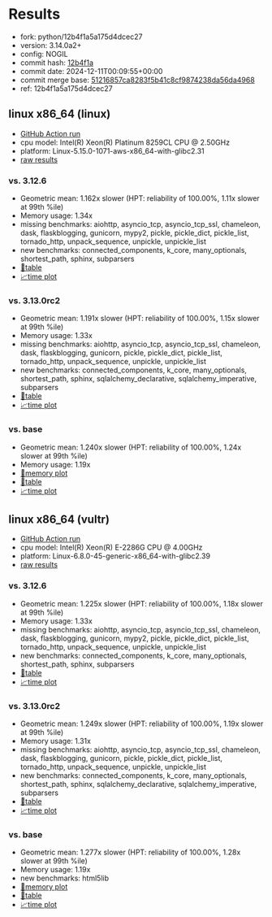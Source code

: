 # Results

- fork: python/12b4f1a5a175d4dcec27
- version: 3.14.0a2+
- config: NOGIL
- commit hash: [12b4f1a](https://github.com/python/cpython/commit/12b4f1a)
- commit date: 2024-12-11T00:09:55+00:00
- commit merge base: [51216857ca8283f5b41c8cf9874238da56da4968](https://github.com/python/cpython/commit/51216857ca8283f5b41c8cf9874238da56da4968)
- ref: 12b4f1a5a175d4dcec27

## linux x86_64 (linux)

- [GitHub Action run](https://github.com/facebookexperimental/free-threading-benchmarking/actions/runs/12267183018)
- cpu model: Intel(R) Xeon(R) Platinum 8259CL CPU @ 2.50GHz
- platform: Linux-5.15.0-1071-aws-x86_64-with-glibc2.31
- [raw results](bm-20241211-linux-x86_64-python-12b4f1a5a175d4dcec27-3.14.0a2%2B-12b4f1a.json)

### vs. 3.12.6

- Geometric mean: 1.162x slower (HPT: reliability of 100.00%, 1.11x slower at 99th %ile)
- Memory usage: 1.34x
- missing benchmarks: aiohttp, asyncio_tcp, asyncio_tcp_ssl, chameleon, dask, flaskblogging, gunicorn, mypy2, pickle, pickle_dict, pickle_list, tornado_http, unpack_sequence, unpickle, unpickle_list
- new benchmarks: connected_components, k_core, many_optionals, shortest_path, sphinx, subparsers
- [📄table](bm-20241211-linux-x86_64-python-12b4f1a5a175d4dcec27-3.14.0a2%2B-12b4f1a-vs-3.12.6.md)
- [📈time plot](bm-20241211-linux-x86_64-python-12b4f1a5a175d4dcec27-3.14.0a2%2B-12b4f1a-vs-3.12.6.svg)

### vs. 3.13.0rc2

- Geometric mean: 1.191x slower (HPT: reliability of 100.00%, 1.15x slower at 99th %ile)
- Memory usage: 1.33x
- missing benchmarks: aiohttp, asyncio_tcp, asyncio_tcp_ssl, chameleon, dask, flaskblogging, gunicorn, pickle, pickle_dict, pickle_list, tornado_http, unpack_sequence, unpickle, unpickle_list
- new benchmarks: connected_components, k_core, many_optionals, shortest_path, sphinx, sqlalchemy_declarative, sqlalchemy_imperative, subparsers
- [📄table](bm-20241211-linux-x86_64-python-12b4f1a5a175d4dcec27-3.14.0a2%2B-12b4f1a-vs-3.13.0rc2.md)
- [📈time plot](bm-20241211-linux-x86_64-python-12b4f1a5a175d4dcec27-3.14.0a2%2B-12b4f1a-vs-3.13.0rc2.svg)

### vs. base

- Geometric mean: 1.240x slower (HPT: reliability of 100.00%, 1.24x slower at 99th %ile)
- Memory usage: 1.19x
- [🧠memory plot](bm-20241211-linux-x86_64-python-12b4f1a5a175d4dcec27-3.14.0a2%2B-12b4f1a-vs-base-mem.svg)
- [📄table](bm-20241211-linux-x86_64-python-12b4f1a5a175d4dcec27-3.14.0a2%2B-12b4f1a-vs-base.md)
- [📈time plot](bm-20241211-linux-x86_64-python-12b4f1a5a175d4dcec27-3.14.0a2%2B-12b4f1a-vs-base.svg)

## linux x86_64 (vultr)

- [GitHub Action run](https://github.com/facebookexperimental/free-threading-benchmarking/actions/runs/12267183018)
- cpu model: Intel(R) Xeon(R) E-2286G CPU @ 4.00GHz
- platform: Linux-6.8.0-45-generic-x86_64-with-glibc2.39
- [raw results](bm-20241211-vultr-x86_64-python-12b4f1a5a175d4dcec27-3.14.0a2%2B-12b4f1a.json)

### vs. 3.12.6

- Geometric mean: 1.225x slower (HPT: reliability of 100.00%, 1.18x slower at 99th %ile)
- Memory usage: 1.33x
- missing benchmarks: aiohttp, asyncio_tcp, asyncio_tcp_ssl, chameleon, dask, flaskblogging, gunicorn, mypy2, pickle, pickle_dict, pickle_list, tornado_http, unpack_sequence, unpickle, unpickle_list
- new benchmarks: connected_components, k_core, many_optionals, shortest_path, sphinx, subparsers
- [📄table](bm-20241211-vultr-x86_64-python-12b4f1a5a175d4dcec27-3.14.0a2%2B-12b4f1a-vs-3.12.6.md)
- [📈time plot](bm-20241211-vultr-x86_64-python-12b4f1a5a175d4dcec27-3.14.0a2%2B-12b4f1a-vs-3.12.6.svg)

### vs. 3.13.0rc2

- Geometric mean: 1.249x slower (HPT: reliability of 100.00%, 1.19x slower at 99th %ile)
- Memory usage: 1.31x
- missing benchmarks: aiohttp, asyncio_tcp, asyncio_tcp_ssl, chameleon, dask, flaskblogging, gunicorn, pickle, pickle_dict, pickle_list, tornado_http, unpack_sequence, unpickle, unpickle_list
- new benchmarks: connected_components, k_core, many_optionals, shortest_path, sphinx, sqlalchemy_declarative, sqlalchemy_imperative, subparsers
- [📄table](bm-20241211-vultr-x86_64-python-12b4f1a5a175d4dcec27-3.14.0a2%2B-12b4f1a-vs-3.13.0rc2.md)
- [📈time plot](bm-20241211-vultr-x86_64-python-12b4f1a5a175d4dcec27-3.14.0a2%2B-12b4f1a-vs-3.13.0rc2.svg)

### vs. base

- Geometric mean: 1.277x slower (HPT: reliability of 100.00%, 1.28x slower at 99th %ile)
- Memory usage: 1.19x
- new benchmarks: html5lib
- [🧠memory plot](bm-20241211-vultr-x86_64-python-12b4f1a5a175d4dcec27-3.14.0a2%2B-12b4f1a-vs-base-mem.svg)
- [📄table](bm-20241211-vultr-x86_64-python-12b4f1a5a175d4dcec27-3.14.0a2%2B-12b4f1a-vs-base.md)
- [📈time plot](bm-20241211-vultr-x86_64-python-12b4f1a5a175d4dcec27-3.14.0a2%2B-12b4f1a-vs-base.svg)

